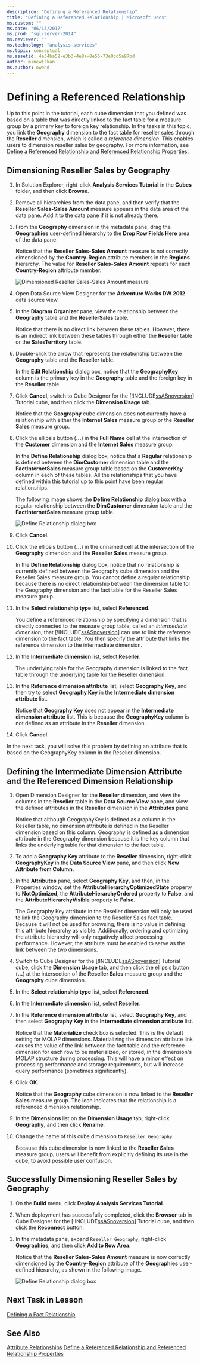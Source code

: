 ```yaml
---
description: "Defining a Referenced Relationship"
title: "Defining a Referenced Relationship | Microsoft Docs"
ms.custom: ""
ms.date: "06/13/2017"
ms.prod: "sql-server-2014"
ms.reviewer: ""
ms.technology: "analysis-services"
ms.topic: conceptual
ms.assetid: 4a34ba52-e3b3-4e8a-8e55-73e0cd5a97bd
author: minewiskan
ms.author: owend
---
```

# Defining a Referenced Relationship
  Up to this point in the tutorial, each cube dimension that you defined was based on a table that was directly linked to the fact table for a measure group by a primary key to foreign key relationship. In the tasks in this topic, you link the **Geography** dimension to the fact table for reseller sales through the **Reseller** dimension, which is called a *reference dimension*. This enables users to dimension reseller sales by geography. For more information, see [Define a Referenced Relationship and Referenced Relationship Properties](multidimensional-models/define-a-referenced-relationship-and-referenced-relationship-properties.md).

## Dimensioning Reseller Sales by Geography

1.  In Solution Explorer, right-click **Analysis Services Tutorial** in the **Cubes** folder, and then click **Browse**.

2.  Remove all hierarchies from the data pane, and then verify that the **Reseller Sales-Sales Amount** measure appears in the data area of the data pane. Add it to the data pane if it is not already there.

3.  From the **Geography** dimension in the metadata pane, drag the **Geographies** user-defined hierarchy to the **Drop Row Fields Here** area of the data pane.

     Notice that the **Reseller Sales-Sales Amount** measure is not correctly dimensioned by the **Country-Region** attribute members in the **Regions** hierarchy. The value for **Reseller Sales-Sales Amount** repeats for each **Country-Region** attribute member.

     ![Dimensioned Reseller Sales-Sales Amount measure](../../2014/tutorials/media/l5-referencedrelationship-1.gif "Dimensioned Reseller Sales-Sales Amount measure")

4.  Open Data Source View Designer for the **Adventure Works DW 2012** data source view.

5.  In the **Diagram Organizer** pane, view the relationship between the **Geography** table and the **ResellerSales** table.

     Notice that there is no direct link between these tables. However, there is an indirect link between these tables through either the **Reseller** table or the **SalesTerritory** table.

6.  Double-click the arrow that represents the relationship between the **Geography** table and the **Reseller** table.

     In the **Edit Relationship** dialog box, notice that the **GeographyKey** column is the primary key in the **Geography** table and the foreign key in the **Reseller** table.

7.  Click **Cancel**, switch to Cube Designer for the [!INCLUDE[ssASnoversion](../includes/ssasnoversion-md.md)] Tutorial cube, and then click the **Dimension Usage** tab.

     Notice that the **Geography** cube dimension does not currently have a relationship with either the **Internet Sales** measure group or the **Reseller Sales** measure group.

8.  Click the ellipsis button (**...**) in the **Full Name** cell at the intersection of the **Customer** dimension and the **Internet Sales** measure group.

     In the **Define Relationship** dialog box, notice that a **Regular** relationship is defined between the **DimCustomer** dimension table and the **FactInternetSales** measure group table based on the **CustomerKey** column in each of these tables. All the relationships that you have defined within this tutorial up to this point have been regular relationships.

     The following image shows the **Define Relationship** dialog box with a regular relationship between the **DimCustomer** dimension table and the **FactInternetSales** measure group table.

     ![Define Relationship dialog box](../../2014/tutorials/media/l5-referencedrelationship-4.gif "Define Relationship dialog box")

9. Click **Cancel**.

10. Click the ellipsis button (**...**) in the unnamed cell at the intersection of the **Geography** dimension and the **Reseller Sales** measure group.

     In the **Define Relationship** dialog box, notice that no relationship is currently defined between the Geography cube dimension and the Reseller Sales measure group. You cannot define a regular relationship because there is no direct relationship between the dimension table for the Geography dimension and the fact table for the Reseller Sales measure group.

11. In the **Select relationship type** list, select **Referenced**.

     You define a referenced relationship by specifying a dimension that is directly connected to the measure group table, called an *intermediate dimension*, that [!INCLUDE[ssASnoversion](../includes/ssasnoversion-md.md)] can use to link the reference dimension to the fact table. You then specify the attribute that links the reference dimension to the intermediate dimension.

12. In the **Intermediate dimension** list, select **Reseller**.

     The underlying table for the Geography dimension is linked to the fact table through the underlying table for the Reseller dimension.

13. In the **Reference dimension attribute** list, select **Geography Key**, and then try to select **Geography Key** in the **Intermediate dimension attribute** list.

     Notice that **Geography Key** does not appear in the **Intermediate dimension attribute** list. This is because the **GeographyKey** column is not defined as an attribute in the **Reseller** dimension.

14. Click **Cancel**.

 In the next task, you will solve this problem by defining an attribute that is based on the GeographyKey column in the Reseller dimension.

## Defining the Intermediate Dimension Attribute and the Referenced Dimension Relationship

1.  Open Dimension Designer for the **Reseller** dimension, and view the columns in the **Reseller** table in the **Data Source View** pane, and view the defined attributes in the **Reseller** dimension in the **Attributes** pane.

     Notice that although GeographyKey is defined as a column in the Reseller table, no dimension attribute is defined in the Reseller dimension based on this column. Geography is defined as a dimension attribute in the Geography dimension because it is the key column that links the underlying table for that dimension to the fact table.

2.  To add a **Geography Key** attribute to the **Reseller** dimension, right-click **GeographyKey** in the **Data Source View** pane, and then click **New Attribute from Column**.

3.  In the **Attributes** pane, select **Geography Key**, and then, in the Properties window, set the **AttributeHierarchyOptimizedState** property to **NotOptimized**, the **AttributeHierarchyOrdered** property to **False**, and the **AttributeHierarchyVisible** property to **False.**

     The Geography Key attribute in the Reseller dimension will only be used to link the Geography dimension to the Reseller Sales fact table. Because it will not be used for browsing, there is no value in defining this attribute hierarchy as visible. Additionally, ordering and optimizing the attribute hierarchy will only negatively affect processing performance. However, the attribute must be enabled to serve as the link between the two dimensions.

4.  Switch to Cube Designer for the [!INCLUDE[ssASnoversion](../includes/ssasnoversion-md.md)] Tutorial cube, click the **Dimension Usage** tab, and then click the ellipsis button (**...**) at the intersection of the **Reseller Sales** measure group and the **Geography** cube dimension.

5.  In the **Select relationship type** list, select **Referenced**.

6.  In the **Intermediate dimension** list, select **Reseller**.

7.  In the **Reference dimension attribute** list, select **Geography Key**, and then select **Geography Key** in the **Intermediate dimension attribute** list.

     Notice that the **Materialize** check box is selected. This is the default setting for MOLAP dimensions. Materializing the dimension attribute link causes the value of the link between the fact table and the reference dimension for each row to be materialized, or stored, in the dimension's MOLAP structure during processing. This will have a minor effect on processing performance and storage requirements, but will increase query performance (sometimes significantly).

8.  Click **OK**.

     Notice that the **Geography** cube dimension is now linked to the **Reseller Sales** measure group. The icon indicates that the relationship is a referenced dimension relationship.

9. In the **Dimensions** list on the **Dimension Usage** tab, right-click **Geography**, and then click **Rename**.

10. Change the name of this cube dimension to `Reseller Geography`.

     Because this cube dimension is now linked to the **Reseller Sales** measure group, users will benefit from explicitly defining its use in the cube, to avoid possible user confusion.

## Successfully Dimensioning Reseller Sales by Geography

1.  On the **Build** menu, click **Deploy Analysis Services Tutorial**.

2.  When deployment has successfully completed, click the **Browser** tab in Cube Designer for the [!INCLUDE[ssASnoversion](../includes/ssasnoversion-md.md)] Tutorial cube, and then click the **Reconnect** button.

3.  In the metadata pane, expand `Reseller Geography`, right-click **Geographies**, and then click **Add to Row Area**.

     Notice that the **Reseller Sales-Sales Amount** measure is now correctly dimensioned by the **Country-Region** attribute of the **Geographies** user-defined hierarchy, as shown in the following image.

     ![Define Relationship dialog box](../../2014/tutorials/media/l5-referencedrelationship-5.gif "Define Relationship dialog box")

## Next Task in Lesson
 [Defining a Fact Relationship](lesson-5-2-defining-a-fact-relationship.md)

## See Also
 [Attribute Relationships](multidimensional-models-olap-logical-dimension-objects/attribute-relationships.md) 
 [Define a Referenced Relationship and Referenced Relationship Properties](multidimensional-models/define-a-referenced-relationship-and-referenced-relationship-properties.md)


